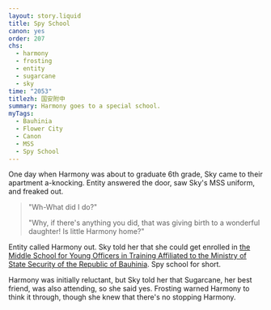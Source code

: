 ```yaml
---
layout: story.liquid
title: Spy School
canon: yes
order: 207
chs:
  - harmony
  - frosting
  - entity
  - sugarcane
  - sky
time: "2053"
titlezh: 国安附中
summary: Harmony goes to a special school.
myTags:
  - Bauhinia
  - Flower City
  - Canon
  - MSS
  - Spy School
---
```


One day when Harmony was about to graduate 6th grade, Sky came to their apartment a-knocking. Entity answered the door, saw Sky's MSS uniform, and freaked out.

> "Wh-What did I do?"
>
> "Why, if there's anything you did, that was giving birth to a wonderful daughter! Is little Harmony home?"

Entity called Harmony out. Sky told her that she could get enrolled in [the Middle School for Young Officers in Training Affiliated to the Ministry of State Security of the Republic of Bauhinia](/world/bauhinia/flower-city/ministry-affiliate/). Spy school for short.

Harmony was initially reluctant, but Sky told her that Sugarcane, her best friend, was also attending, so she said yes. Frosting warned Harmony to think it through, though she knew that there's no stopping Harmony.
